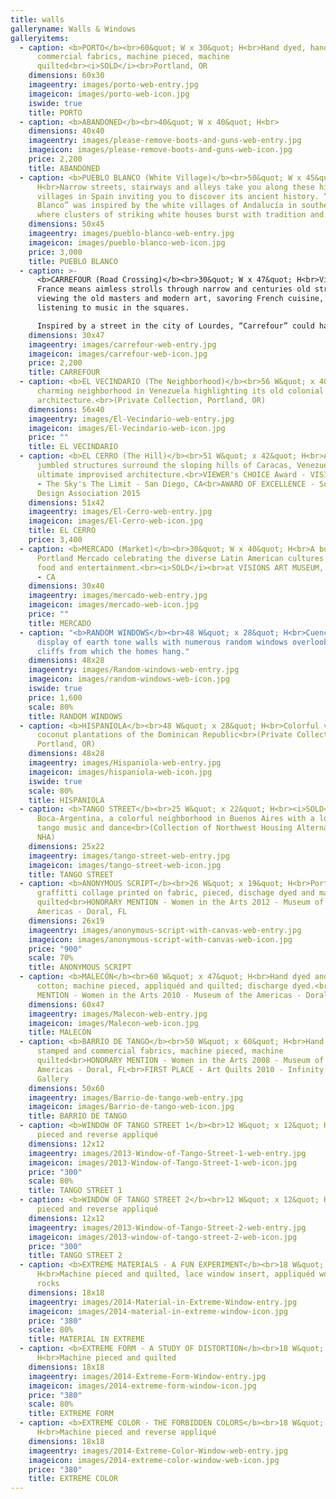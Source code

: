 ```yaml
---
title: walls
galleryname: Walls & Windows
galleryitems:
  - caption: <b>PORTO</b><br>60&quot; W x 30&quot; H<br>Hand dyed, hand stamped and
      commercial fabrics, machine pieced, machine
      quilted<br><i>SOLD</i><br>Portland, OR
    dimensions: 60x30
    imageentry: images/porto-web-entry.jpg
    imageicon: images/porto-web-icon.jpg
    iswide: true
    title: PORTO
  - caption: <b>ABANDONED</b><br>40&quot; W x 40&quot; H<br>
    dimensions: 40x40
    imageentry: images/please-remove-boots-and-guns-web-entry.jpg
    imageicon: images/please-remove-boots-and-guns-web-icon.jpg
    price: 2,200
    title: ABANDONED
  - caption: <b>PUEBLO BLANCO (White Village)</b><br>50&quot; W x 45&quot;
      H<br>Narrow streets, stairways and alleys take you along these hilly
      villages in Spain inviting you to discover its ancient history. “Pueblo
      Blanco” was inspired by the white villages of Andalucía in southern Spain,
      where clusters of striking white houses burst with tradition and charm.
    dimensions: 50x45
    imageentry: images/pueblo-blanco-web-entry.jpg
    imageicon: images/pueblo-blanco-web-icon.jpg
    price: 3,000
    title: PUEBLO BLANCO
  - caption: >-
      <b>CARREFOUR (Road Crossing)</b><br>30&quot; W x 47&quot; H<br>Visiting
      France means aimless strolls through narrow and centuries old streets,
      viewing the old masters and modern art, savoring French cuisine, and
      listening to music in the squares.

      Inspired by a street in the city of Lourdes, “Carrefour” could have been any other street in France.
    dimensions: 30x47
    imageentry: images/carrefour-web-entry.jpg
    imageicon: images/carrefour-web-icon.jpg
    price: 2,200
    title: CARREFOUR
  - caption: <b>EL VECINDARIO (The Neighborhood)</b><br>56 W&quot; x 40&quot; H<br>A
      charming neighborhood in Venezuela highlighting its old colonial
      architecture.<br>(Private Collection, Portland, OR)
    dimensions: 56x40
    imageentry: images/El-Vecindario-web-entry.jpg
    imageicon: images/El-Vecindario-web-icon.jpg
    price: ""
    title: EL VECINDARIO
  - caption: <b>EL CERRO (The Hill)</b><br>51 W&quot; x 42&quot; H<br>A sea of
      jumbled structures surround the sloping hills of Caracas, Venezuela - the
      ultimate improvised architecture.<br>VIEWER's CHOICE Award - VISIONS 2015
      - The Sky's The Limit - San Diego, CA<br>AWARD OF EXCELLENCE - Surface
      Design Association 2015
    dimensions: 51x42
    imageentry: images/El-Cerro-web-entry.jpg
    imageicon: images/El-Cerro-web-icon.jpg
    title: EL CERRO
    price: 3,400
  - caption: <b>MERCADO (Market)</b><br>30&quot; W x 40&quot; H<br>A busy day at the
      Portland Mercado celebrating the diverse Latin American cultures through
      food and entertainment.<br><i>SOLD</i><br>at VISIONS ART MUSEUM, San Diego
      - CA
    dimensions: 30x40
    imageentry: images/mercado-web-entry.jpg
    imageicon: images/mercado-web-icon.jpg
    price: ""
    title: MERCADO
  - caption: "<b>RANDOM WINDOWS</b><br>48 W&quot; x 28&quot; H<br>Cuenca-Spain:  A
      display of earth tone walls with numerous random windows overlooking the
      cliffs from which the homes hang."
    dimensions: 48x28
    imageentry: images/Random-windows-web-entry.jpg
    imageicon: images/random-windows-web-icon.jpg
    iswide: true
    price: 1,600
    scale: 80%
    title: RANDOM WINDOWS
  - caption: <b>HISPANIOLA</b><br>48 W&quot; x 28&quot; H<br>Colorful villages and
      coconut plantations of the Dominican Republic<br>(Private Collection,
      Portland, OR)
    dimensions: 48x28
    imageentry: images/Hispaniola-web-entry.jpg
    imageicon: images/hispaniola-web-icon.jpg
    iswide: true
    scale: 80%
    title: HISPANIOLA
  - caption: <b>TANGO STREET</b><br>25 W&quot; x 22&quot; H<br><i>SOLD</i><br>La
      Boca-Argentina, a colorful neighborhood in Buenos Aires with a love for
      tango music and dance<br>(Collection of Northwest Housing Alternatives -
      NHA)
    dimensions: 25x22
    imageentry: images/tango-street-web-entry.jpg
    imageicon: images/tango-street-web-icon.jpg
    title: TANGO STREET
  - caption: <b>ANONYMOUS SCRIPT</b><br>26 W&quot; x 19&quot; H<br>Portland
      graffitti collage printed on fabric, pieced, dischage dyed and machine
      quilted<br>HONORARY MENTION - Women in the Arts 2012 - Museum of the
      Americas - Doral, FL
    dimensions: 26x19
    imageentry: images/anonymous-script-with-canvas-web-entry.jpg
    imageicon: images/anonymous-script-with-canvas-web-icon.jpg
    price: "900"
    scale: 70%
    title: ANONYMOUS SCRIPT
  - caption: <b>MALECÓN</b><br>60 W&quot; x 47&quot; H<br>Hand dyed and commercial
      cotton; machine pieced, appliquéd and quilted; discharge dyed.<br>HONORARY
      MENTION - Women in the Arts 2010 - Museum of the Americas - Doral, FL
    dimensions: 60x47
    imageentry: images/Malecon-web-entry.jpg
    imageicon: images/Malecon-web-icon.jpg
    title: MALECÓN
  - caption: <b>BARRIO DE TANGO</b><br>50 W&quot; x 60&quot; H<br>Hand dyed, hand
      stamped and commercial fabrics, machine pieced, machine
      quilted<br>HONORARY MENTION - Women in the Arts 2008 - Museum of the
      Americas - Doral, FL<br>FIRST PLACE - Art Quilts 2010 - Infinity Art
      Gallery
    dimensions: 50x60
    imageentry: images/Barrio-de-tango-web-entry.jpg
    imageicon: images/Barrio-de-tango-web-icon.jpg
    title: BARRIO DE TANGO
  - caption: <b>WINDOW OF TANGO STREET 1</b><br>12 W&quot; x 12&quot; H<br>Machine
      pieced and reverse appliqué
    dimensions: 12x12
    imageentry: images/2013-Window-of-Tango-Street-1-web-entry.jpg
    imageicon: images/2013-Window-of-Tango-Street-1-web-icon.jpg
    price: "300"
    scale: 80%
    title: TANGO STREET 1
  - caption: <b>WINDOW OF TANGO STREET 2</b><br>12 W&quot; x 12&quot; H<br>Machine
      pieced and reverse appliqué
    dimensions: 12x12
    imageentry: images/2013-Window-of-Tango-Street-2-web-entry.jpg
    imageicon: images/2013-window-of-tango-street-2-web-icon.jpg
    price: "300"
    title: TANGO STREET 2
  - caption: <b>EXTREME MATERIALS - A FUN EXPERIMENT</b><br>18 W&quot; x 18&quot;
      H<br>Machine pieced and quilted, lace window insert, appliquéd wood and
      rocks
    dimensions: 18x18
    imageentry: images/2014-Material-in-Extreme-Window-entry.jpg
    imageicon: images/2014-material-in-extreme-window-icon.jpg
    price: "380"
    scale: 80%
    title: MATERIAL IN EXTREME
  - caption: <b>EXTREME FORM - A STUDY OF DISTORTION</b><br>18 W&quot; x 18&quot;
      H<br>Machine pieced and quilted
    dimensions: 18x18
    imageentry: images/2014-Extreme-Form-Window-entry.jpg
    imageicon: images/2014-extreme-form-window-icon.jpg
    price: "380"
    scale: 80%
    title: EXTREME FORM
  - caption: <b>EXTREME COLOR - THE FORBIDDEN COLORS</b><br>18 W&quot; x 18&quot;
      H<br>Machine pieced and reverse appliqué
    dimensions: 18x18
    imageentry: images/2014-Extreme-Color-Window-web-entry.jpg
    imageicon: images/2014-extreme-color-window-web-icon.jpg
    price: "380"
    title: EXTREME COLOR
---
```

